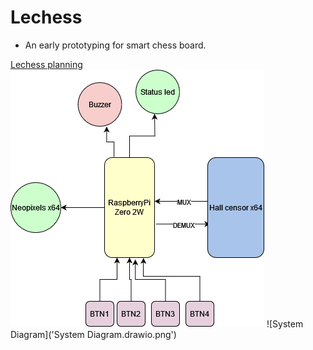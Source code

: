 # Lechess
- An early prototyping for smart chess board.

[Lechess planning](https://docs.google.com/spreadsheets/d/1tzjvebM3ZJ8TDiEOB72k3z0SsBjHDWrlPy9oBXgbvGs/edit?gid=1570832848#gid=1570832848)
![Hardware block diagram](block_diagram.png)
![System Diagram]('System Diagram.drawio.png')
